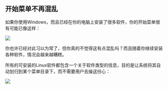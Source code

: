 <?php require("../../entete.php");?> <?php require("../../base.php");?> <?php require("../../fonctions.php");?>

<div id="corps">

<h2>开始菜单不再混乱</h2>

<p>如果你使用Windows，而且已经在你的电脑上安装了很多软件，你的开始菜单很有可能已像这样：</p>

<img src="Images/windows_7_start_menu.png">

<p>你也许已经对此习以为常了，但你真的不觉得这有点混乱吗？而且随着你继续安装各种软件，情况会越来越糟糕。</p>

<p>所有的可安装的Linux软件都包含一个关于软件类型的信息，目的是让系统将其自动划归到某个菜单目录下，而不需要用户去操这份心：</p>

<img src="Images/categories_menu.png">

</div>
</body>
</html>
